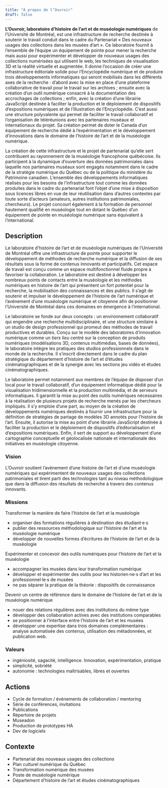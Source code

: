 ```yaml
---
title: "À propos de l’Ouvroir"
draft: false
---
```


**L’Ouvroir, laboratoire d’histoire de l’art et de muséologie numériques** de l’Université de Montréal, est une infrastructure de recherche destinée à soutenir le travail conduit dans le cadre du Partenariat « Des nouveaux usages des collections dans les musées d’art ». Ce laboratoire fournit à l’ensemble de l’équipe un équipement de pointe pour mener la recherche mais aussi pour expérimenter et développer de nouveaux usages des collections numérisées qui utilisent le web, les techniques de visualisation 3D et la réalité virtuelle et augmentée. Il donne l’occasion de créer une infrastructure éditoriale solide pour l’Encyclopédie numérique et de produire trois développements informatiques qui seront mobilisés dans les différents axes de la recherche : d’abord avec la mise en place d’une plateforme collaborative de travail pour le travail sur les archives ; ensuite avec la création d’un outil numérique consacré à la documentation des accrochages de collections ; enfin, avec la création d’une librairie JavaScript destinée à faciliter la production et le déploiement de dispositifs d’expositions numériques et de l’illustration de l’Encyclopédie. C’est aussi une structure polyvalente qui permet de faciliter le travail collaboratif et l’organisation de téléréunions avec les partenaires muséaux et internationaux du projet. Sa création permet de doter le Canada d’un équipement de recherche dédié à l’expérimentation et le développement d’innovations dans le domaine de l’histoire de l’art et de la muséologie numérique.

La création de cette infrastructure et le projet de partenariat qu’elle sert contribuent au rayonnement de la muséologie francophone québécoise. Ils participent à la dynamique d’ouverture des données patrimoniales dans laquelle nos partenaires muséaux sont engagés notamment dans le cadre de la stratégie numérique du Québec ou de la politique du ministère du Patrimoine canadien. L’ensemble des développements informatiques réalisés pour les besoins de l’infrastructure tout comme les données produites dans le cadre du partenariat font l’objet d’une mise à disposition sous licences libres en vue de leur réutilisation dans d’autres contextes par toute sorte d’acteurs (amateurs, autres institutions patrimoniales, chercheurs). Le projet concourt également à la formation de personnel hautement qualifié en muséologie tout en dotant le Québec d’un équipement de pointe en muséologie numérique sans équivalent à l’international.

## Description

Le laboratoire d’histoire de l’art et de muséologie numériques de l’Université de Montréal offre une infrastructure de pointe pour supporter le développement de méthodes de recherche numérique et la diffusion de ses résultats sous la forme de contenus innovants et participatifs. Cet espace de travail est conçu comme un espace multifonctionnel fluide propre à favoriser la collaboration. Le laboratoire est destiné à développer les nombreux points de contacts entre la muséologie et les méthodes numériques en histoire de l’art qui présentent un fort potentiel pour la recherche, la mobilisation des connaissances et des publics. Il s’agit de soutenir et impulser le développement de l’histoire de l’art numérique et l’avènement d’une muséologie numérique et citoyenne afin de positionner l’Université de Montréal dans ces domaines en émergence à l’international.

Le laboratoire se fonde sur deux concepts : un environnement collaboratif qui engendre une recherche multidisciplinaire, et une structure similaire à un studio de design professionnel qui promeut des méthodes de travail productives et durables. Conçu sur le modèle des laboratoires d’innovation numérique comme un *tiers lieu* centré sur la conception de produits numériques (modélisations 3D, contenus multimédias, bases de données), le laboratoire intègre les pratiques des studios professionnels dans le monde de la recherche. Il s’inscrit directement dans le cadre du plan stratégique du département d’histoire de l’art et d’études cinématographiques et de la synergie avec les sections jeu vidéo et études cinématographiques.

Le laboratoire permet notamment aux membres de l’équipe de disposer d’un local pour le travail collaboratif, d’un équipement informatique dédié pour la visualisation tridimensionnelle et la production multimédia, et de serveurs informatiques. Il garantit la mise au point des outils numériques nécessaires à la réalisation de plusieurs projets de recherche menés par les chercheurs impliqués. Il s’y emploie d’une part, au moyen de la création de développements numériques destinés à fournir une infrastructure pour la définition de stratégies de partage de modèles 3D annotés pour l’histoire de l’art. Ensuite, il autorise la mise au point d’une librairie JavaScript destinée à faciliter la production et le déploiement de dispositifs d’éditorialisation et d’expositions numériques. Enfin, il sert de support au développement d’une cartographie conceptuelle et géolocalisée nationale et internationale des initiatives en muséologie citoyenne.

### Vision

L’Ouvroir soutient l’avènement d’une histoire de l’art et d’une muséologie numériques qui expérimentent de nouveaux usages des collections patrimoniales et tirent parti des technologies tant au niveau méthodologique que dans la diffusion des résultats de recherche à travers des contenus innovants.

<!-- L’Ouvroir est une infrastructure de recherche destinée à soutenir l’avènement d’une histoire de l’art et une muséologie qui tirent pleinement profit du numérique, à la fois comme méthode de recherche et pour la diffusion de ses résultats sous la forme de contenus innovants et participatifs. -->

<!-- Technologies intellectuelles, Partage de connaissance. @todo, simplifier la phrase -->

<!--Lena: proposition reformulée. à retravailler encore. L’Ouvroir est une infrastructure de recherche destinée à soutenir l’avènement d’une histoire de l’art et d’une muséologie pleinement numériques, dans ses méthodes de recherche comme dans la diffusion de ses résultats sous la forme de contenus innovants et participatifs. -->

### Missions

Transformer la manière de faire l’histoire de l’art et la muséologie
- organiser des formations régulières à destination des étudiant·e·s
- publier des ressources méthodologique sur l’histoire de l’art et la muséologie numérique
- développer de nouvelles formes d’écritures de l’histoire de l’art et de la muséologie

Expérimenter et concevoir des outils numériques pour l’histoire de l’art et la muséologie
- accompagner les musées dans leur transformation numérique
- développer et expérimenter des outils pour les historien·ne·s d’art et les professionnel·le·s de musées
- ne pas séparer la pratique de la théorie : dispositifs de connaissance

Devenir un centre de référence dans le domaine de l’histoire de l’art et de la muséologie numérique
- nouer des relations régulières avec des institutions du même type
- développer des collaboration actives avec des institutions comparables
- se positionner à l’interface entre l’histoire de l’art et les musées
- développer une expertise dans trois domaines complémentaires : analyse automatisée des contenus, utilisation des métadonnées, et publication web.

<!-- réduire les redondances "histoire de l’art et la muséologie"-->

<!-- mettre plus d’emphase sur la production de contenus. 3D et minimal computing. -->

### Valeurs
- ingéniosité, sagacité, intelligence. Innovation, expérimentation, pratique
- simplicité, sobriété
- autonomie : technologies maîtrisables, libres et ouvertes

## Actions

- Cycle de formation / événements de collaboration / mentoring
- Série de conférences, invitations
- Publications
- Répertoire de projets
- Museadon
- Production de prototypes HA
- Dev de logiciels

## Contexte

- Partenariat des nouveaux usages des collections
- Plan culturel numérique du Québec
- Transformation numérique des musées
- Poste de muséologie numérique
- Département d’histoire de l’art et études cinématographiques

## <!--Projet-->

<!--Création d’une usine digitale universitaire explorant des dispositifs narratifs--> 

<!--Mettre en place une équipe de recherche pour réfléchir et travailler sur la production de contenus numériques multimédias de vulgarisation scientifique en histoire de l’art.-->

<!--Se positionner face à un discours de médiation trop généralistes, ou pédagogique.-->

<!--Mettre l’accent sur la dimension interactive, l’exploration de nouvelles formes.-->

